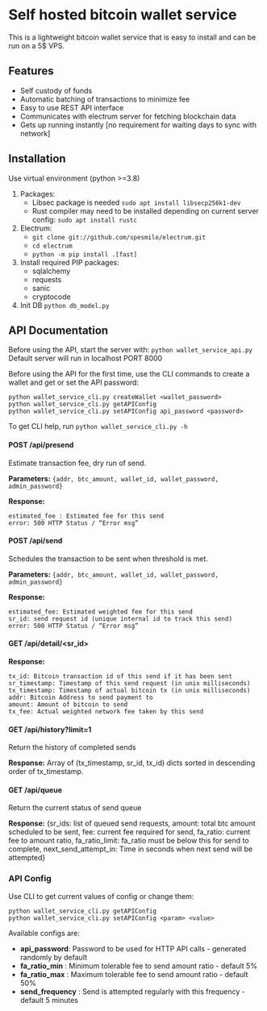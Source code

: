 # Self hosted bitcoin wallet service
This is a lightweight bitcoin wallet service that is easy to install and can be run on a 5$ VPS. 

## Features
- Self custody of funds
- Automatic batching of transactions to minimize fee
- Easy to use REST API interface 
- Communicates with electrum server for fetching blockchain data 
- Gets up running instantly [no requirement for waiting days to sync with network] 

## Installation 
Use virtual environment (python >=3.8)
1. Packages:
    * Libsec package is needed `sudo apt install libsecp256k1-dev`
    * Rust compiler may need to be installed depending on current server config: `sudo apt install rustc`
2. Electrum:
    * `git clone git://github.com/spesmilo/electrum.git`
    * `cd electrum`
    * `python -m pip install .[fast]`
3. Install required PIP packages:
    * sqlalchemy
    * requests
    * sanic
    * cryptocode
4. Init DB `python db_model.py`

## API Documentation

Before using the API, start the server with: `python wallet_service_api.py` Default server will run in localhost PORT 8000

Before using the API for the first time, use the CLI commands to create a wallet and get or set the API password:
```
python wallet_service_cli.py createWallet <wallet_password>
python wallet_service_cli.py getAPIConfig
python wallet_service_cli.py setAPIConfig api_password <password>
```

To get CLI help, run `python wallet_service_cli.py -h`

#### POST /api/presend
Estimate transaction fee, dry run of send.

**Parameters:**
`{addr, btc_amount, wallet_id, wallet_password, admin_password}`

**Response:**
```
estimated_fee : Estimated fee for this send 
error: 500 HTTP Status / “Error msg”
```

#### POST /api/send
Schedules the transaction to be sent when threshold is met.

**Parameters:**
`{addr, btc_amount, wallet_id, wallet_password, admin_password}`

**Response:**
```
estimated_fee: Estimated weighted fee for this send 
sr_id: send request id (unique internal id to track this send)  
error: 500 HTTP Status / “Error msg”
```

#### GET /api/detail/<sr_id>

**Response:**
``` 
tx_id: Bitcoin transaction id of this send if it has been sent 
sr_timestamp: Timestamp of this send request (in unix milliseconds)
tx_timestamp: Timestamp of actual bitcoin tx (in unix milliseconds)
addr: Bitcoin Address to send payment to
amount: Amount of bitcoin to send
tx_fee: Actual weighted network fee taken by this send
```

#### GET /api/history?limit=1

Return the history of completed sends

**Response:**
Array of (tx_timestamp, sr_id, tx_id) dicts sorted in descending order of tx_timestamp.

#### GET /api/queue

Return the current status of send queue

**Response:**
{sr_ids: list of queued send requests, amount: total btc amount scheduled to be sent, fee: current fee required for send, fa_ratio: current fee to amount ratio, fa_ratio_limit: fa_ratio must be below this for send to complete, next_send_attempt_in: Time in seconds when next send will be attempted}


### API Config

Use CLI to get current values of config or change them:
```
python wallet_service_cli.py getAPIConfig
python wallet_service_cli.py setAPIConfig <param> <value>
```
Available configs are:
* **api_password**: Password to be used for HTTP API calls - generated randomly by default
* **fa_ratio_min** : Minimum tolerable fee to send amount ratio - default 5% 
* **fa_ratio_max** : Maximum tolerable fee to send amount ratio - default 50%
* **send_frequency** : Send is attempted regularly with this frequency  - default 5 minutes

